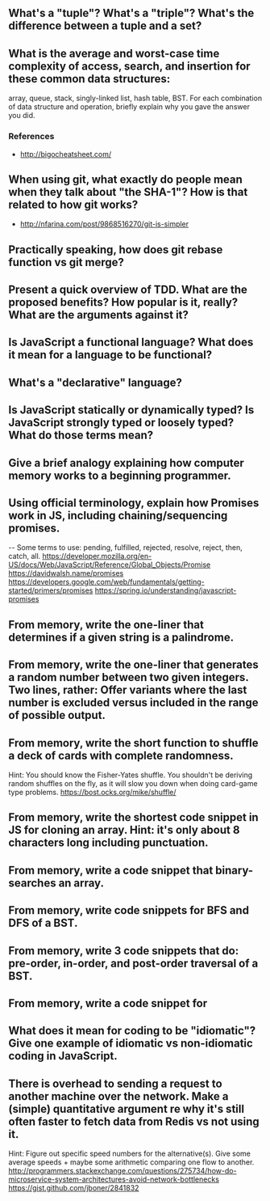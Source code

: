 ## What's a "tuple"? What's a "triple"? What's the difference between a tuple and a set?

## What is the average and worst-case time complexity of access, search, and insertion for these common data structures:
array, queue, stack, singly-linked list, hash table, BST.  For each combination of data structure and operation, briefly explain why you gave the answer you did.

### References
* http://bigocheatsheet.com/

## When using git, what exactly do people mean when they talk about "the SHA-1"? How is that related to how git works?

* http://nfarina.com/post/9868516270/git-is-simpler

## Practically speaking, how does git rebase function vs git merge?

## Present a quick overview of TDD. What are the proposed benefits? How popular is it, really? What are the arguments against it? 

## Is JavaScript a functional language? What does it mean for a language to be functional?

## What's a "declarative" language?

## Is JavaScript statically or dynamically typed? Is JavaScript strongly typed or loosely typed? What do those terms mean?

## Give a brief analogy explaining how computer memory works to a beginning programmer.

## Using official terminology, explain how Promises work in JS, including chaining/sequencing promises.
-- Some terms to use: pending, fulfilled, rejected, resolve, reject, then, catch, all.
https://developer.mozilla.org/en-US/docs/Web/JavaScript/Reference/Global_Objects/Promise
https://davidwalsh.name/promises
https://developers.google.com/web/fundamentals/getting-started/primers/promises
https://spring.io/understanding/javascript-promises

## From memory, write the one-liner that determines if a given string is a palindrome.

## From memory, write the one-liner that generates a random number between two given integers. Two lines, rather: Offer variants where the last number is excluded versus included in the range of possible output.

## From memory, write the short function to shuffle a deck of cards with complete randomness.
Hint: You should know the Fisher-Yates shuffle. You shouldn't be deriving random shuffles on the fly, as it will slow you down when doing card-game type problems.
https://bost.ocks.org/mike/shuffle/


## From memory, write the shortest code snippet in JS for cloning an array. Hint: it's only about 8 characters long including punctuation.

## From memory, write a code snippet that binary-searches an array.

## From memory, write code snippets for BFS and DFS of a BST.

## From memory, write 3 code snippets that do: pre-order, in-order, and post-order traversal of a BST.

## From memory, write a code snippet for 

## What does it mean for coding to be "idiomatic"? Give one example of idiomatic vs non-idiomatic coding in JavaScript.

## There is overhead to sending a request to another machine over the network. Make a (simple) quantitative argument re why it's still often faster to fetch data from Redis vs not using it.
Hint: Figure out specific speed numbers for the alternative(s). Give some average speeds + maybe some arithmetic comparing one flow to another.
http://programmers.stackexchange.com/questions/275734/how-do-microservice-system-architectures-avoid-network-bottlenecks
https://gist.github.com/jboner/2841832

## 
